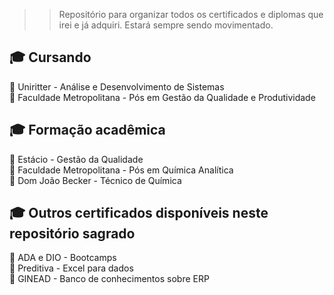 
>> Repositório para organizar todos os certificados e diplomas que irei e já adquiri. Estará sempre sendo movimentado. 


## 🎓 Cursando 

🧠 Uniritter - Análise e Desenvolvimento de Sistemas<br>
🧠 Faculdade Metropolitana - Pós em Gestão da Qualidade e Produtividade<br>

## 🎓 Formação acadêmica

🧠 Estácio - Gestão da Qualidade <br>
🧠 Faculdade Metropolitana - Pós em Química Analítica <br>
🧠 Dom João Becker - Técnico de Química



## 🎓 Outros certificados disponíveis neste repositório sagrado

🧠 ADA e DIO  - Bootcamps <br>
🧠 Preditiva - Excel para dados <br>
🧠 GINEAD - Banco de conhecimentos sobre ERP 

